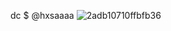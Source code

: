 
dc   $  @hxsaaaa
![2adb10710ffbfb36](https://github.com/user-attachments/assets/7563f8a7-84db-470a-a78f-c25273332ea4)
